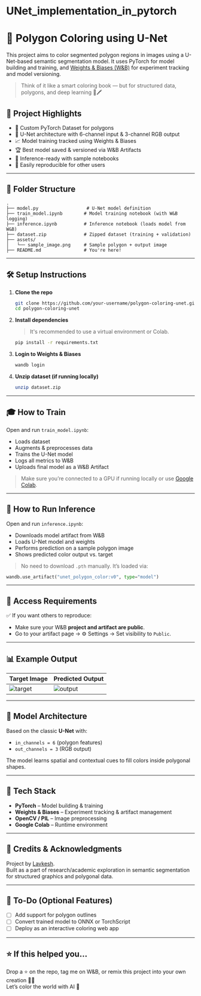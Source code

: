 # UNet_implementation_in_pytorch

# 🎨 Polygon Coloring using U-Net

This project aims to color segmented polygon regions in images using a U-Net-based semantic segmentation model. It uses PyTorch for model building and training, and [Weights & Biases (W&B)](https://wandb.ai/) for experiment tracking and model versioning.

> Think of it like a smart coloring book — but for structured data, polygons, and deep learning 🤖🖍️


## 🚀 Project Highlights

- 🔧 Custom PyTorch Dataset for polygons
- 🧠 U-Net architecture with 6-channel input & 3-channel RGB output
- 📈 Model training tracked using Weights & Biases
- 🏆 Best model saved & versioned via W&B Artifacts
- 🧪 Inference-ready with sample notebooks
- 🔁 Easily reproducible for other users

---

## 📁 Folder Structure

```
.
├── model.py                  # U-Net model definition
├── train_model.ipynb        # Model training notebook (with W&B logging)
├── inference.ipynb          # Inference notebook (loads model from W&B)
├── dataset.zip              # Zipped dataset (training + validation)
├── assets/
│   └── sample_image.png     # Sample polygon + output image
├── README.md                # You're here!
```

---

## 🛠️ Setup Instructions

1. **Clone the repo**
   ```bash
   git clone https://github.com/your-username/polygon-coloring-unet.git
   cd polygon-coloring-unet
   ```

2. **Install dependencies**
   > It's recommended to use a virtual environment or Colab.
   ```bash
   pip install -r requirements.txt
   ```

3. **Login to Weights & Biases**
   ```bash
   wandb login
   ```

4. **Unzip dataset (if running locally)**
   ```bash
   unzip dataset.zip
   ```

---

## 🎓 How to Train

Open and run `train_model.ipynb`:

- Loads dataset
- Augments & preprocesses data
- Trains the U-Net model
- Logs all metrics to W&B
- Uploads final model as a W&B Artifact

> Make sure you’re connected to a GPU if running locally or use [Google Colab](https://colab.research.google.com/).

---

## 🔎 How to Run Inference

Open and run `inference.ipynb`:

- Downloads model artifact from W&B
- Loads U-Net model and weights
- Performs prediction on a sample polygon image
- Shows predicted color output vs. target

> No need to download `.pth` manually. It’s loaded via:
```python
wandb.use_artifact("unet_polygon_color:v0", type="model")
```

---

## 🔐 Access Requirements

✅ If you want others to reproduce:
- Make sure your W&B **project and artifact are public**.
- Go to your artifact page → ⚙️ Settings → Set visibility to `Public`.

---

## 📊 Example Output

| Target Image | Predicted Output |
|--------------|------------------|
| ![target](assets/sample_image.png) | ![output](assets/sample_output.png) |

---

## 🧠 Model Architecture

Based on the classic **U-Net** with:
- `in_channels = 6` (polygon features)
- `out_channels = 3` (RGB output)

The model learns spatial and contextual cues to fill colors inside polygonal shapes.

---

## 🧩 Tech Stack

- **PyTorch** – Model building & training
- **Weights & Biases** – Experiment tracking & artifact management
- **OpenCV / PIL** – Image preprocessing
- **Google Colab** – Runtime environment

---

## 💬 Credits & Acknowledgments

Project by [Lavkesh](https://wandb.ai/lavkesh1709-maulana-azad-national-institute-of-technolog).  
Built as a part of research/academic exploration in semantic segmentation for structured graphics and polygonal data.

---

## 📌 To-Do (Optional Features)

- [ ] Add support for polygon outlines
- [ ] Convert trained model to ONNX or TorchScript
- [ ] Deploy as an interactive coloring web app

---

## ⭐️ If this helped you…

Drop a ⭐ on the repo, tag me on W&B, or remix this project into your own creation 🎨💡  
Let’s color the world with AI 🚀
